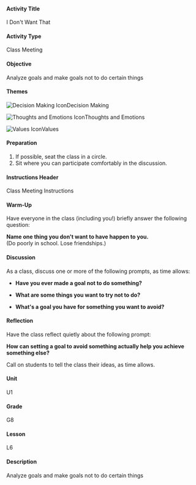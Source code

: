 #### Activity Title
I Don't Want That
#### Activity Type
Class Meeting
#### Objective
Analyze goals and make goals not to do certain things
#### Themes
![Decision Making Icon](http://v5cmservice.secondstep.org/MS3TP_IMAGES/SKILLS/SKILLS_SMALL_IMAGES/decision-making-sm.png)Decision Making
 
![Thoughts and Emotions Icon](http://v5cmservice.secondstep.org/MS3TP_IMAGES/SKILLS/SKILLS_SMALL_IMAGES/thoughts-and-emotions-sm.png)Thoughts and Emotions
 
![Values Icon](http://v5cmservice.secondstep.org/MS3TP_IMAGES/SKILLS/SKILLS_SMALL_IMAGES/values-sm.png)Values
 

#### Preparation
1. If possible, seat the class in a circle.
2. Sit where you can participate comfortably in the discussion.

#### Instructions Header
Class Meeting Instructions
#### Warm-Up
Have everyone in the class (including you!) briefly answer the following question: 

**Name one thing you don't want to have happen to you.**<br/>
            (Do poorly in school. Lose friendships.)
#### Discussion
As a class, discuss one or more of the following prompts, as time allows:


-  **Have you ever made a goal not to do something?**

-  **What are some things you want to try not to do?**

-  **What's a goal you have for something you want to avoid?**
#### Reflection
Have the class reflect quietly about the following prompt:

**How can setting a goal to avoid something actually help you achieve something else?**

Call on students to tell the class their ideas, as time allows.
#### Unit
U1
#### Grade
G8
#### Lesson
L6
#### Description
Analyze goals and make goals not to do certain things
